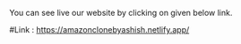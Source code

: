 You can see live our website by clicking on given below link.

#Link : https://amazonclonebyashish.netlify.app/
